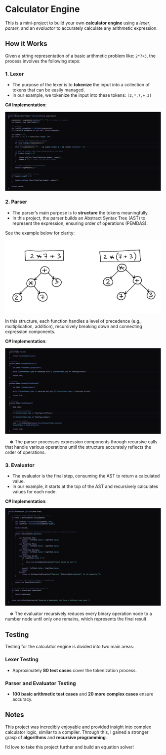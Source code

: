 # Calculator Engine

This is a mini-project to build your own **calculator engine** using a *lexer*, *parser*, and an *evaluator* to accurately calculate any arithmetic expression.

## How it Works

Given a string representation of a basic arithmetic problem like: `2*7+3`, the process involves the following steps:

### 1. Lexer

- The purpose of the lexer is to **tokenize** the input into a collection of tokens that can be easily managed.  
- In our example, we tokenize the input into these tokens: `[2,*,7,+,3]`

**C# Implementation**:

![lexer_implementation](./doc/lexer_implementation.png)

### 2. Parser

- The parser’s main purpose is to **structure** the tokens meaningfully.  
- In this project, the parser builds an Abstract Syntax Tree (AST) to represent the expression, ensuring order of operations (PEMDAS).  

See the example below for clarity:

![ast_example](./doc/ast_example.png)

In this structure, each function handles a level of precedence (e.g., multiplication, addition), recursively breaking down and connecting expression components.

**C# Implementation**:

![parser_implementation](./doc/parser_implementation.png)

&emsp;**=>** The parser processes expression components through recursive calls that handle various operations until the structure accurately reflects the order of operations.

### 3. Evaluator

- The evaluator is the final step, consuming the AST to return a calculated value.  
- In our example, it starts at the top of the AST and recursively calculates values for each node.

**C# Implementation**:

![evaluator_implementation](./doc/evaluator_implementation.png)

&emsp;**=>** The evaluator recursively reduces every binary operation node to a number node until only one remains, which represents the final result.

## Testing

Testing for the calculator engine is divided into two main areas:

### Lexer Testing

- Approximately **80 test cases** cover the tokenization process.

### Parser and Evaluator Testing

- **100 basic arithmetic test cases** and **20 more complex cases** ensure accuracy.

## Notes

This project was incredibly enjoyable and provided insight into complex calculator logic, similar to a compiler. Through this, I gained a stronger grasp of **algorithms** and **recursive programming**.

I’d love to take this project further and build an equation solver!

